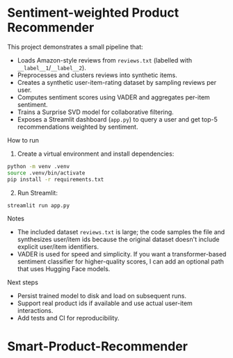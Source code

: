 # Sentiment-weighted Product Recommender

This project demonstrates a small pipeline that:

- Loads Amazon-style reviews from `reviews.txt` (labelled with `__label__1`/`__label__2`).
- Preprocesses and clusters reviews into synthetic items.
- Creates a synthetic user-item-rating dataset by sampling reviews per user.
- Computes sentiment scores using VADER and aggregates per-item sentiment.
- Trains a Surprise SVD model for collaborative filtering.
- Exposes a Streamlit dashboard (`app.py`) to query a user and get top-5 recommendations weighted by sentiment.

How to run

1. Create a virtual environment and install dependencies:

```bash
python -m venv .venv
source .venv/bin/activate
pip install -r requirements.txt
```

2. Run Streamlit:

```bash
streamlit run app.py
```

Notes

- The included dataset `reviews.txt` is large; the code samples the file and synthesizes user/item ids because the original dataset doesn't include explicit user/item identifiers.
- VADER is used for speed and simplicity. If you want a transformer-based sentiment classifier for higher-quality scores, I can add an optional path that uses Hugging Face models.

Next steps

- Persist trained model to disk and load on subsequent runs.
- Support real product ids if available and use actual user-item interactions.
- Add tests and CI for reproducibility.
# Smart-Product-Recommender